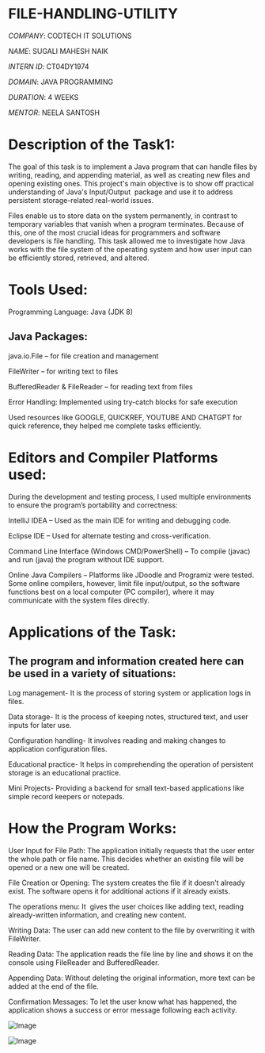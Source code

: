 # FILE-HANDLING-UTILITY

*COMPANY*: CODTECH IT SOLUTIONS

*NAME*: SUGALI MAHESH NAIK

*INTERN ID*: CT04DY1974

*DOMAIN*: JAVA PROGRAMMING

*DURATION*: 4 WEEKS

*MENTOR*: NEELA SANTOSH

# Description of the Task1:

The goal of this task is to implement a Java program that can handle files by writing, reading, and appending material, as well as creating new files and opening existing ones.  This project's main objective is to show off practical understanding of Java's Input/Output  package and use it to address persistent storage-related real-world issues.

Files enable us to store data on the system permanently, in contrast to temporary variables that vanish when a program terminates.  Because of this, one of the most crucial ideas for programmers and software developers is file handling.  This task allowed me to investigate how Java works with the file system of the operating system and how user input can be efficiently stored, retrieved, and altered.

# Tools Used:

Programming Language: Java (JDK 8)

## Java Packages:

  java.io.File – for file creation and management

  FileWriter – for writing text to files

  BufferedReader & FileReader – for reading text from files

  Error Handling: Implemented using try-catch blocks for safe execution

  Used resources like GOOGLE, QUICKREF, YOUTUBE AND CHATGPT for quick reference, they helped me complete tasks efficiently.

# Editors and Compiler Platforms used:

During the development and testing process, I used multiple environments to ensure the program’s portability and correctness:

IntelliJ IDEA – Used as the main IDE for writing and debugging code.

Eclipse IDE – Used for alternate testing and cross-verification.

Command Line Interface (Windows CMD/PowerShell) – To compile (javac) and run (java) the program without IDE support.

Online Java Compilers – Platforms like JDoodle and Programiz were tested.  Some online compilers, however, limit file input/output, so the software functions best on a local computer (PC compiler), where it may communicate with the system files directly.

# Applications of the Task:

## The program and information created here can be used in a variety of situations:

 Log management- It is the process of storing system or application logs in files.

 Data storage- It is the process of keeping notes, structured text, and user inputs for later use.

 Configuration handling- It involves reading and making changes to application configuration files.

 Educational practice- It helps in comprehending the operation of persistent storage is an educational practice.

 Mini Projects- Providing a backend for small text-based applications like simple record keepers or notepads.

# How the Program Works:

  User Input for File Path: The application initially requests that the user enter the whole path or file name.  This decides whether an existing file will be opened or a new one will be created.

  File Creation or Opening: The system creates the file if it doesn't already exist.  The software opens it for additional actions if it already exists.

  The operations menu: It  gives the user choices like adding text, reading already-written information, and creating new content.

  Writing Data: The user can add new content to the file by overwriting it with FileWriter.

  Reading Data: The application reads the file line by line and shows it on the console using FileReader and BufferedReader.

  Appending Data: Without deleting the original information, more text can be added at the end of the file.

  Confirmation Messages: To let the user know what has happened, the application shows a success or error message following each activity.

![Image](https://github.com/user-attachments/assets/ea8fe581-b99f-4d98-b0e6-54d3465556ec)

![Image](https://github.com/user-attachments/assets/0ca7829d-cec0-4421-aa3e-d741c00adb1b)

